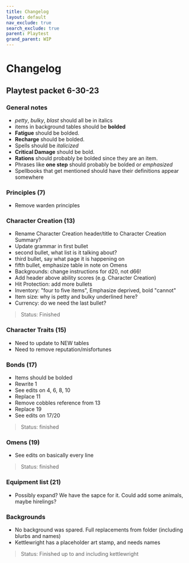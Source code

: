 ```yaml
---
title: Changelog
layout: default
nav_exclude: true
search_exclude: true
parent: Playtest
grand_parent: WIP
---
```


# Changelog

## Playtest packet 6-30-23

### General notes 

- _petty_, _bulky_, _blast_ should all be in italics
- items in background tables should be **bolded**
- **Fatigue** should be bolded.
- **Recharge** should be bolded.
- Spells should be _italicized_
- **Critical Damage** should be bold.
- **Rations** should probably be bolded since they are an item. 
- Phrases like **one step** should probably be bolded or _emphasized_
- Spellbooks that get mentioned should have their definitions appear somewhere

### Principles (7)

- Remove warden principles

### Character Creation (13)

- Rename Character Creation header/title to Character Creation Summary?
- Update grammar in first bullet
- second bullet, what list is it talking about?
- third bullet, say what page it is happening on
- fifth bullet, emphasize table in note on Omens
- Backgrounds: change instructions for d20, not d66!
- Add header above ability scores (e.g. Character Creation)
- Hit Protection: add more bullets
- Inventory: "four to five items", Emphasize deprived, bold "cannot"
- Item size: why is petty and bulky underlined here?
- Currency: do we need the last bullet?

> Status: Finished

### Character Traits (15)

- Need to update to NEW tables
- Need to remove reputation/misfortunes

### Bonds (17)

- Items should be bolded
- Rewrite 1
- See edits on  4, 6, 8, 10
- Replace 11
- Remove cobbles reference from 13
- Replace 19
- See edits on 17/20

> Status: finished

### Omens (19)

- See edits on basically every line

> Status: finished

### Equipment list (21)

- Possibly expand? We have the sapce for it. Could add some animals, maybe hirelings?

### Backgrounds

- No background was spared. Full replacements from folder (including blurbs and names)
- Kettlewright has a placeholder art stamp, and needs names

> Status: Finished up to and including kettlewright
